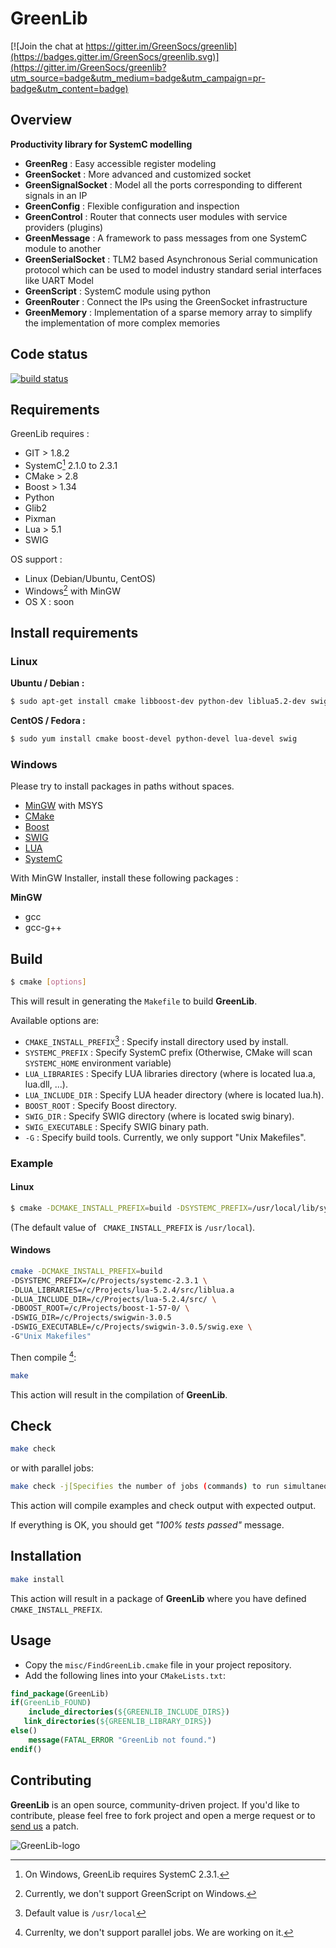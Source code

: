 

# GreenLib

[![Join the chat at https://gitter.im/GreenSocs/greenlib](https://badges.gitter.im/GreenSocs/greenlib.svg)](https://gitter.im/GreenSocs/greenlib?utm_source=badge&utm_medium=badge&utm_campaign=pr-badge&utm_content=badge)

## Overview

**Productivity library for SystemC modelling**

* **GreenReg** : Easy accessible register modeling 
* **GreenSocket** : More advanced and customized socket
* **GreenSignalSocket** : Model all the ports corresponding to different signals in an IP 
* **GreenConfig** : Flexible configuration and inspection 
* **GreenControl** : Router that connects user modules with service providers (plugins)
* **GreenMessage** : A framework to pass messages from one SystemC module to another
* **GreenSerialSocket** : TLM2 based Asynchronous Serial communication protocol which can be used to model industry standard serial interfaces like UART Model
* **GreenScript** : SystemC module using python
* **GreenRouter** : Connect the IPs using the GreenSocket infrastructure
* **GreenMemory** : Implementation of a sparse memory array to simplify
the implementation of more complex memories

## Code status

[![build status](http://ci.greensocs.com/projects/12/status.png?ref=master)](http://ci.greensocs.com/projects/12?ref=master)

## Requirements

GreenLib requires :

* GIT > 1.8.2
* SystemC[^systemc-windows-support] 2.1.0 to 2.3.1
* CMake > 2.8
* Boost > 1.34
* Python
* Glib2
* Pixman
* Lua > 5.1
* SWIG

[^systemc-windows-support]: On Windows, GreenLib requires SystemC 2.3.1.

OS support : 

* Linux (Debian/Ubuntu, CentOS)
* Windows[^windows-support] with MinGW
* OS X : soon

[^windows-support]: Currently, we don't support GreenScript on Windows.

## Install requirements

### Linux

**Ubuntu / Debian :**

```sh
$ sudo apt-get install cmake libboost-dev python-dev liblua5.2-dev swig
```

**CentOS / Fedora :**

```sh
$ sudo yum install cmake boost-devel python-devel lua-devel swig
```

### Windows

Please try to install packages in paths without spaces.

* [MinGW](http://sourceforge.net/projects/mingw/) with MSYS
* [CMake](http://www.cmake.org/download/)
* [Boost](http://sourceforge.net/projects/boost/files/boost-binaries/)
* [SWIG](http://www.swig.org/download.html)
* [LUA](http://www.lua.org/download.html)
* [SystemC](http://www.accellera.org/downloads/standards/systemc/)

With MinGW Installer, install these following packages : 

**MinGW**

* gcc
* gcc-g++

## Build

```sh
$ cmake [options]
```

This will result in generating the `Makefile` to build **GreenLib**.

Available options are:

* `CMAKE_INSTALL_PREFIX`[^CMAKE_INSTALL_PREFIX-default] : Specify install directory used by install.
* `SYSTEMC_PREFIX` : Specify SystemC prefix (Otherwise, CMake will scan `SYSTEMC_HOME` environment variable)
* `LUA_LIBRARIES` : Specify LUA libraries directory (where is located lua.a, lua.dll, ...).
* `LUA_INCLUDE_DIR` : Specify LUA header directory (where is located lua.h).
* `BOOST_ROOT` : Specify Boost directory.
* `SWIG_DIR` : Specify SWIG directory (where is located swig binary).
* `SWIG_EXECUTABLE` : Specify SWIG binary path.
* `-G` : Specify build tools. Currently, we only support "Unix Makefiles".

[^CMAKE_INSTALL_PREFIX-default]: Default value is `/usr/local`

### Example

#### Linux

```sh
$ cmake -DCMAKE_INSTALL_PREFIX=build -DSYSTEMC_PREFIX=/usr/local/lib/systemc-2.3.0/
```
(The default value of ``` CMAKE_INSTALL_PREFIX``` is ```/usr/local```).

#### Windows

```sh
cmake -DCMAKE_INSTALL_PREFIX=build 
-DSYSTEMC_PREFIX=/c/Projects/systemc-2.3.1 \
-DLUA_LIBRARIES=/c/Projects/lua-5.2.4/src/liblua.a 
-DLUA_INCLUDE_DIR=/c/Projects/lua-5.2.4/src/ \
-DBOOST_ROOT=/c/Projects/boost-1-57-0/ \
-DSWIG_DIR=/c/Projects/swigwin-3.0.5 
-DSWIG_EXECUTABLE=/c/Projects/swigwin-3.0.5/swig.exe \
-G"Unix Makefiles" 
```

Then compile [^make-parallel]:

```sh
make
```

This action will result in the compilation of **GreenLib**.

[^make-parallel]: Currenlty, we don't support parallel jobs. We are working on it.

## Check

```sh
make check
```

or with parallel jobs:

```sh
make check -j[Specifies the number of jobs (commands) to run simultaneously]
```

This action will compile examples and check output with expected output. 

If everything is OK, you should get *"100% tests passed"* message.

## Installation

```sh
make install
```

This action will result in a package of **GreenLib** where you have defined `CMAKE_INSTALL_PREFIX`.

## Usage

* Copy the `misc/FindGreenLib.cmake` file in your project repository.
* Add the following lines into your `CMakeLists.txt`:
    
```cmake    
find_package(GreenLib)
if(GreenLib_FOUND)
	include_directories(${GREENLIB_INCLUDE_DIRS})
   link_directories(${GREENLIB_LIBRARY_DIRS})
else()
	message(FATAL_ERROR "GreenLib not found.")
endif()
```

## Contributing

**GreenLib** is an open source, community-driven project. If you'd like to contribute, please feel free to fork project and open a merge request or to [send us] a patch. 

[send us]:http://www.greensocs.com/contact

![GreenLib-logo](http://static.greensocs.com/logo.png)

